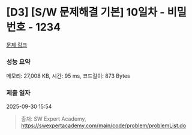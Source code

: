 # [D3] [S/W 문제해결 기본] 10일차 - 비밀번호 - 1234 

[문제 링크](https://swexpertacademy.com/main/code/problem/problemDetail.do?contestProbId=AV14_DEKAJcCFAYD) 

### 성능 요약

메모리: 27,008 KB, 시간: 95 ms, 코드길이: 873 Bytes

### 제출 일자

2025-09-30 15:54



> 출처: SW Expert Academy, https://swexpertacademy.com/main/code/problem/problemList.do